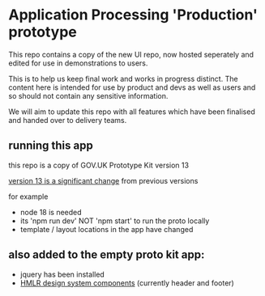 # Application Processing 'Production' prototype

This repo contains a copy of the new UI repo, now hosted seperately and edited for use in demonstrations to users.

This is to help us keep final work and works in progress distinct. The content here is intended for use by product and devs as well as users and so should not contain any sensitive information.

We will aim to update this repo with all features which have been finalised and handed over to delivery teams.


## running this app

this repo is a copy of GOV.UK Prototype Kit version 13

[version 13 is a significant change](https://prototype-kit.service.gov.uk/docs/whats-new) from previous versions

for example

- node 18 is needed
- its 'npm run dev' NOT 'npm start' to run the proto locally
- template / layout locations in the app have changed


## also added to the empty proto kit app:

- jquery has been installed
- [HMLR design system components](http://hmlr-design-system.herokuapp.com/get-started/prototyping/) (currently header and footer) 
